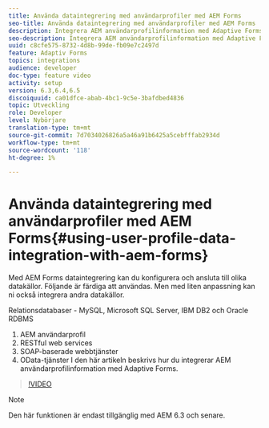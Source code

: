 ```yaml
---
title: Använda dataintegrering med användarprofiler med AEM Forms
seo-title: Använda dataintegrering med användarprofiler med AEM Forms
description: Integrera AEM användarprofilinformation med Adaptive Forms
seo-description: Integrera AEM användarprofilinformation med Adaptive Forms
uuid: c8cfe575-8732-4d8b-99de-fb09e7c2497d
feature: Adaptiv Forms
topics: integrations
audience: developer
doc-type: feature video
activity: setup
version: 6.3,6.4,6.5
discoiquuid: ca01dfce-abab-4bc1-9c5e-3bafdbed4836
topic: Utveckling
role: Developer
level: Nybörjare
translation-type: tm+mt
source-git-commit: 7d7034026826a5a46a91b6425a5cebfffab2934d
workflow-type: tm+mt
source-wordcount: '118'
ht-degree: 1%

---
```



# Använda dataintegrering med användarprofiler med AEM Forms{#using-user-profile-data-integration-with-aem-forms}

Med AEM Forms dataintegrering kan du konfigurera och ansluta till olika datakällor. Följande är färdiga att användas. Men med liten anpassning kan ni också integrera andra datakällor.

Relationsdatabaser - MySQL, Microsoft SQL Server, IBM DB2 och Oracle RDBMS

1. AEM användarprofil
1. RESTful web services
1. SOAP-baserade webbtjänster
1. OData-tjänster
I den här artikeln beskrivs hur du integrerar AEM användarprofilinformation med Adaptive Forms.

>[!VIDEO](https://video.tv.adobe.com/v/17432/?quality=9&learn=on)

>[!NOTE]
>
>Den här funktionen är endast tillgänglig med AEM 6.3 och senare.

